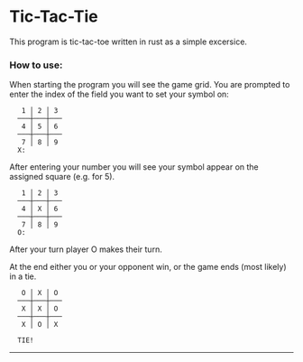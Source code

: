<h1>Tic-Tac-Tie</h1>
<p>This program is tic-tac-toe written in rust as a simple excersice.</p>

<h3>How to use:</h3>
<p>When starting the program you will see the game grid. You are prompted to enter the index of the field you want to set your symbol on:</p>

```
   1 │ 2 │ 3
  ───┼───┼───
   4 │ 5 │ 6
  ───┼───┼───
   7 │ 8 │ 9
  X:
```

<p>After entering your number you will see your symbol appear on the assigned square (e.g. for 5).</p>

```
   1 │ 2 │ 3
  ───┼───┼───
   4 │ X │ 6
  ───┼───┼───
   7 │ 8 │ 9
  O:
```
<p>After your turn player O makes their turn.</p>
<p>At the end either you or your opponent win, or the game ends (most likely) in a tie.</p>

```
   O │ X │ O
  ───┼───┼───
   X │ X │ O
  ───┼───┼───
   X │ O │ X

  TIE!
```

<hr>
